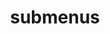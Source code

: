 ---
layout: page
title: submenus
nav: true
nav_order: 6
dropdown: true
children:
    - title: projects
      permalink: /projects/
---